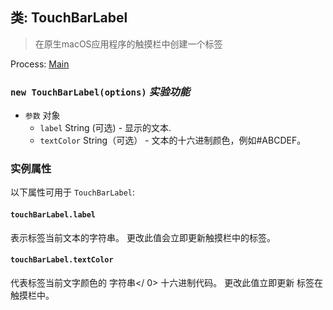 ## 类: TouchBarLabel

> 在原生macOS应用程序的触摸栏中创建一个标签

Process: [Main](../tutorial/quick-start.md#main-process)

### `new TouchBarLabel(options)` *实验功能*

* `参数` 对象 
  * `label` String (可选) - 显示的文本.
  * `textColor` String（可选） - 文本的十六进制颜色，例如#ABCDEF。

### 实例属性

以下属性可用于 `TouchBarLabel`:

#### `touchBarLabel.label`

表示标签当前文本的字符串。 更改此值会立即更新触摸栏中的标签。

#### `touchBarLabel.textColor`

代表标签当前文字颜色的 字符串</ 0> 十六进制代码。 更改此值立即更新
标签在触摸栏中。</p>